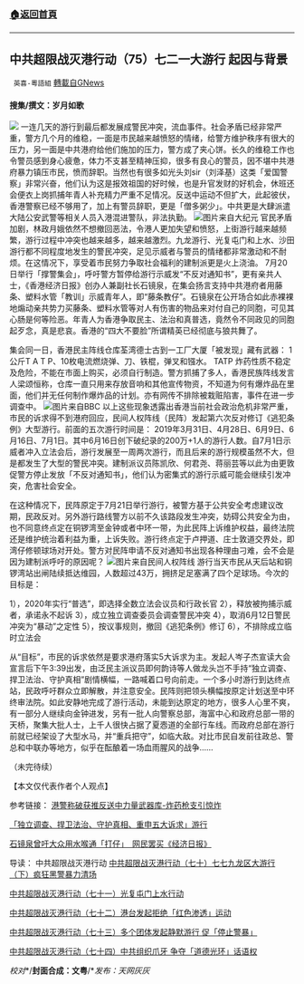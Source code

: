 ###  [:house:返回首頁](https://github.com/ourhimalayas/txt)
---


## 中共超限战灭港行动（75）七二一大游行 起因与背景
` 英喜-粵語組` [轉載自GNews](https://gnews.org/zh-hans/1563774/)

#### 搜集/撰文：岁月如歌


![](https://assets.gnews.org/wp-content/uploads/2021/09/75fenmian.jpg)
一连几天的游行到最后都发展成警民冲突，流血事件。社会矛盾已经非常严重，警方几个月的维稳，一面是市民越来越愤怒的情绪，给警方维护秩序有很大的压力，另一面是中共港府给他们施加的压力，警方成了夹心饼。长久的维稳工作也令警员感到身心疲惫，体力不支甚至精神压抑，很多有良心的警员，因不堪中共港府暴力镇压市民，愤而辞职。当然也有很多如光头刘sir（刘泽基）这类「爱国警察」非常兴奋，他们认为这是报效祖国的好时候，也是升官发财的好机会，休班还会便衣上岗抓捕年青人补充精力严重不足情况。反送中运动不但扩大，此起彼伏，香港警察已经不够用了，加上有警员辞职，更是「僧多粥少」。中共更是大肆派遣大陆公安武警等相关人员入港混进警队，非法执勤。
![](https://assets.gnews.org/wp-content/uploads/2021/09/9301.jpg)图片来自大纪元
官民矛盾加剧，林政月娥依然不想撤回恶法，令港人更加失望和愤怒，上街游行越来越频繁，游行过程中冲突也越来越多，越来越激烈。九龙游行、光复屯门和上水、沙田游行都不同程度地发生的警民冲突，足见示威者与警员的情绪都非常激动和不耐烦。在这情况下，享受着市民努力争取社会福利的建制派更是火上浇油。 7月20日举行「撑警集会」，呼吁警方暂停给游行示威发“不反对通知书”，更有亲共人士，《香港经济日报》创办人兼副社长石镜泉，在集会扬言支持中共港府者用藤条、塑料水管「教训」示威青年人，即“藤条教仔”。石镜泉在公开场合如此赤裸裸地煽动亲共势力买藤条、塑料水管等对人有伤害的物品来对付自己的同胞，可见其心肠是何等险恶。年青人为香港争取民主、法治和真普选，竟然令不同政见的同胞起歹念，真是悲哀。香港的“四大不要脸”所谓精英已经彻底与狼共舞了。

集会同一日，香港民主阵线仓库荃湾德士古到一工厂大厦「被发现」藏有武器： 1公斤T A T P、10枚电流燃烧弹、刀、铁棍，弹叉和镪水。 TATP 炸药性质不稳定及危险，不能在市面上购买，必须自行制造。警方抓捕了多人，香港民族阵线发言人梁颂恒称，仓库一直只用来存放音响和其他宣传物资，不知道为何有爆炸品在里面，他们并无任何制作爆炸品的计划。亦有网传不排除被栽赃陷害，事件在进一步调查中。
![](https://assets.gnews.org/wp-content/uploads/2021/09/9302.jpg)图片来自BBC
以上这些现象透露出香港当前社会政治危机非常严重，市民的诉求得不到港府回应，民间人权阵线（民阵）发起第六次反对修订《逃犯条例》大型游行。前面的五次游行时间是： 2019年3月31日、4月28日、6月9日、6月16日、7月1日。其中6月16日创下破纪录的200万+1人的游行人数。自7月1日示威者冲入立法会后，游行发展至一周两次游行，而且后来的游行规模虽然不大，但是都发生了大型的警民冲突。建制派议员陈凯欣、何君尧、蒋丽芸等以此为由更敦促警方停止发放「不反对通知书」，他们认为密集式的游行示威可能会继续引发冲突，危害社会安全。

在这种情况下，民阵原定于7月21日举行游行，被警方基于公共安全考虑建议改期，民政反对。另外游行路线警方以前不久该路段发生冲突，妨碍公共安全为由，也不同意终点定在铜锣湾至金钟或者中环一带，为此民阵上诉维护权益，最终法院还是维护统治着利益为重，上诉失败。游行终点定于卢押道、庄士敦道交界处，即湾仔修顿球场对开处。警方对民阵申请不反对通知书出现各种理由刁难，会不会是因为建制派呼吁的原因呢？
![](https://assets.gnews.org/wp-content/uploads/2021/09/9303.jpg)图片来自民间人权阵线
游行当天市民从天后站和铜锣湾站出闸陆续抵达维园，人数超过43万，拥挤足足塞满了四个足球场。今次的目标是：

1），2020年实行“普选”，即选择全数立法会议员和行政长官
2），释放被拘捕示威者，承诺永不起诉
3），成立独立调查委员会调查警民冲突
4），取消6月12日警民冲突为“暴动”之定性
5），按议事规则，撤回《逃犯条例》修订
6），不排除成立临时立法会

从“目标”，市民的诉求依然是要求港府落实5大诉求为主。发起人岑子杰宣读大会宣言后下午3:39出发，由泛民主派议员即何韵诗等人做龙头岂不手持“独立调查、捍卫法治、守护真相”剧情横幅，一路喊着口号向前走。一个多小时游行到达终点站，民政呼吁群众立即解散，并注意安全。民阵则把领头横幅按原定计划送至中环终审法院。如此安静地完成了游行活动，未能到达原定的地方，很多人心里不爽，有一部分人继续向金钟进发，另有一批人向警察总部，海富中心和政府总部一带的天桥，聚集大批人士，上千人很快占据了夏悫道的全部行车线。而政府总部在游行前就已经架设了大型水马，并“重兵把守”，如临大敌。对比市民自发前往政总、警总和中联办等地方，似乎在酝酿着一场血雨腥风的战争……

（未完待续）

【本文仅代表作者个人观点】

参考链接：
[港警称破获推反送中力量武器库-炸药枪支引惊炸](https://www.rfi.fr/tw/%E4%B8%AD%E5%9C%8B/20190720-%E6%B8%AF%E8%AD%A6%E7%A8%B1%E7%A0%B4%E7%8D%B2%E6%8E%A8%E5%8F%8D%E9%80%81%E4%B8%AD%E5%8A%9B%E9%87%8F%E6%AD%A6%E5%99%A8%E5%BA%AB-%E7%82%B8%E8%97%A5%E6%A7%8D%E6%94%AF%E5%BC%95%E9%A9%9A%E7%82%B8)

[「独立调查、捍卫法治、守护真相、重申五大诉求」游行](https://zh.m.wikipedia.org/wiki/%E3%80%8C%E7%8D%A8%E7%AB%8B%E8%AA%BF%E6%9F%A5%E3%80%81%E6%8D%8D%E8%A1%9B%E6%B3%95%E6%B2%BB%E3%80%81%E5%AE%88%E8%AD%B7%E7%9C%9F%E7%9B%B8%E3%80%81%E9%87%8D%E7%94%B3%E4%BA%94%E5%A4%A7%E8%A8%B4%E6%B1%82%E3%80%8D%E9%81%8A%E8%A1%8C)

[石镜泉曾吁大众用水喉通「打仔」　网民罢买《经济日报》](https://www.thestandnews.com/politics/%E5%85%83%E6%9C%97%E6%87%B7%E7%96%91%E8%AD%A6%E9%BB%91%E5%8B%BE%E7%B5%90%E4%BA%8B%E4%BB%B6-%E7%9F%B3%E9%8F%A1%E6%B3%89%E6%9B%BE%E7%B1%B2%E5%A4%A7%E7%9C%BE%E7%94%A8%E6%B0%B4%E5%96%89%E9%80%9A-%E6%89%93%E4%BB%94-%E7%B6%B2%E6%B0%91%E7%BD%B7%E8%B2%B7-%E7%B6%93%E6%BF%9F%E6%97%A5%E5%A0%B1)

导读：
中共超限战灭港行动
[中共超限战灭港行动（七十）七七九龙区大游行（下）疯狂黑警暴力清场](https://gnews.org/zh-hans/1516676/)

[中共超限战灭港行动（七十一）光复屯门上水行动](https://gnews.org/zh-hans/1523035/)

[中共超限战灭港行动（七十二）港台发起拒绝「红色渗透」运动](https://gnews.org/zh-hans/1527144/)

[中共超限战灭港行动（七十三）多个团体发起静默游行 促「停止警暴」](https://gnews.org/zh-hans/1534195/)

[中共超限战灭港行动（七十四）中共组织爪牙 争夺「道德光环」话语权](https://gnews.org/zh-hans/1539901/)


*校对**/**封面合成：文粤**/**发布：天网灰灰*

